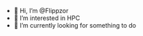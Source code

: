 - 👋 Hi, I’m @Flippzor
- 👀 I’m interested in HPC 
- 🌱 I’m currently looking for something to do


<!---
Flippzor/Flippzor is a ✨ special ✨ repository because its `README.md` (this file) appears on your GitHub profile.
You can click the Preview link to take a look at your changes.
--->
